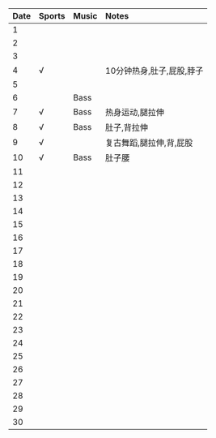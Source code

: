 Date|Sports|Music|Notes
:---------------|:---------------|:---------------|:---------------
1| | | |
2| | | |
3| | | |
4|√| |10分钟热身,肚子,屁股,脖子|
5| | | |
6| |Bass| |
7|√|Bass|热身运动,腿拉伸|
8|√|Bass|肚子,背拉伸|
9|√| |复古舞蹈,腿拉伸,背,屁股|
10|√|Bass|肚子腰|
11| | | |
12| | | |
13| | | |
14| | | |
15| | | |
16| | | |
17| | | |
18| | | |
19| | | |
20| | | |
21| | | |
22| | | |
23| | | |
24| | | |
25| | | |
26| | | |
27| | | |
28| | | |
29| | | |
30| | | |
